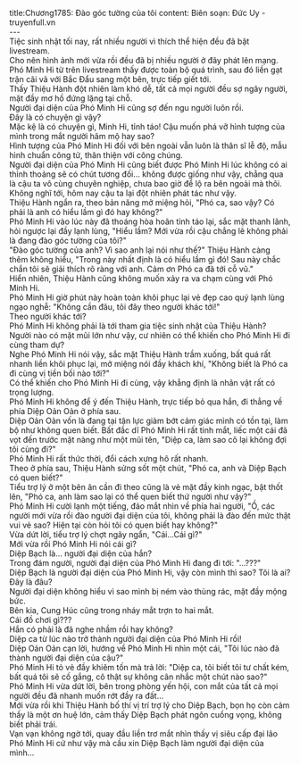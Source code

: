 title:Chương1785: Đào góc tường của tôi
content:
Biên soạn: Đức Uy - truyenfull.vn<br>---<br>Tiệc sinh nhật tối nay, rất nhiều người vì thích thể hiện đều đã bật livestream.<br>Cho nên hình ảnh mới vừa rồi đều đã bị nhiều người ở đây phát lên mạng. Phó Minh Hi từ trên livestream thấy được toàn bộ quá trình, sau đó liền gạt trận cãi vã với Bắc Đẩu sang một bên, trực tiếp giết tới.<br>Thấy Thiệu Hành đột nhiên làm khó dễ, tất cả mọi người đều sợ ngây người, mặt đầy mơ hồ đứng lặng tại chỗ.<br>Người đại diện của Phó Minh Hi cũng sợ đến ngu người luôn rồi.<br>Đây là có chuyện gì vậy?<br>Mặc kệ là có chuyện gì, Minh Hi, tỉnh táo! Cậu muốn phá vỡ hình tượng của mình trong mắt người hâm mộ hay sao?<br>Hình tượng của Phó Minh Hi đối với bên ngoài vẫn luôn là thân sĩ lễ độ, mẫu hình chuẩn công tử, thân thiện với công chúng.<br>Người đại diện của Phó Minh Hi cũng biết được Phó Minh Hi lúc không có ai thỉnh thoảng sẽ có chút tương đối… không được giống như vậy, chẳng qua là cậu ta vô cùng chuyên nghiệp, chưa bao giờ để lộ ra bên ngoài mà thôi.<br>Không nghĩ tới, hôm nay cậu ta lại đột nhiên phát tác như vậy.<br>Thiệu Hành ngẩn ra, theo bản năng mở miệng hỏi, "Phó ca, sao vậy? Có phải là anh có hiểu lầm gì đó hay không?"<br>Phó Minh Hi vào lúc này đã thoáng hòa hoãn tỉnh táo lại, sắc mặt thanh lãnh, hỏi ngược lại đầy lạnh lùng, "Hiểu lầm? Mới vừa rồi cậu chẳng lẽ không phải là đang đào góc tường của tôi?"<br>"Đào góc tường của anh? Vì sao anh lại nói như thế?" Thiệu Hành càng thêm không hiểu, "Trong này nhất định là có hiểu lầm gì đó! Sau này chắc chắn tôi sẽ giải thích rõ ràng với anh. Cảm ơn Phó ca đã tới cỗ vũ."<br>Hiển nhiên, Thiệu Hành cũng không muốn xảy ra va chạm cùng với Phó Minh Hi.<br>Phó Minh Hi giờ phút này hoàn toàn khôi phục lại vẻ đẹp cao quý lạnh lùng ngạo nghễ: "Không cần đâu, tôi đây theo người khác tới!"<br>Theo người khác tới?<br>Phó Minh Hi không phải là tới tham gia tiệc sinh nhật của Thiệu Hành?<br>Người nào có mặt mũi lớn như vậy, cư nhiên có thể khiến cho Phó Minh Hi đi cùng tham dự?<br>Nghe Phó Minh Hi nói vậy, sắc mặt Thiệu Hành trầm xuống, bất quá rất nhanh liền khôi phục lại, mở miệng nói đầy khách khí, "Không biết là Phó ca đi cùng vị tiền bối nào tới?"<br>Có thể khiến cho Phó Minh Hi đi cùng, vậy khẳng định là nhân vật rất có trọng lượng.<br>Phó Minh Hi không để ý đến Thiệu Hành, trực tiếp bỏ qua hắn, đi thẳng về phía Diệp Oản Oản ở phía sau.<br>Diệp Oản Oản vốn là đang tại tận lực giảm bớt cảm giác mình có tồn tại, làm bộ như không quen biết. Bất đắc dĩ Phó Minh Hi rất tinh mắt, liếc một cái đã vọt đến trước mặt nàng như một mũi tên, "Diệp ca, làm sao cô lại không đợi tôi cùng đi?"<br>Phó Minh Hi rất thức thời, đổi cách xưng hô rất nhanh.<br>Theo ở phía sau, Thiệu Hành sửng sốt một chút, "Phó ca, anh và Diệp Bạch có quen biết?"<br>Tiểu trợ lý ở một bên ân cần đi theo cũng là vẻ mặt đầy kinh ngạc, bật thốt lên, "Phó ca, anh làm sao lại có thể quen biết thứ người như vậy?"<br>Phó Minh Hi cười lạnh một tiếng, đảo mắt nhìn về phía hai người, "Ồ, các người mới vừa rồi đào người đại diện của tôi, không phải là đào đến mức thật vui vẻ sao? Hiện tại còn hỏi tôi có quen biết hay không?"<br>Vừa dứt lời, tiểu trợ lý chợt ngây ngẩn, "Cái...Cái gì?"<br>Mới vừa rồi Phó Minh Hi nói cái gì?<br>Diệp Bạch là… người đại diện của hắn?<br>Trong đám người, người đại diện của Phó Minh Hi đang đi tới: "...???"<br>Diệp Bạch là người đại diện của Phó Minh Hi, vậy còn mình thì sao? Tôi là ai? Đây là đâu?<br>Người đại diện không hiểu vì sao mình bị ném vào thùng rác, mặt đầy mộng bức.<br>Bên kia, Cung Húc cũng trong nháy mắt trợn to hai mắt.<br>Cái đồ chơi gì???<br>Hắn có phải là đã nghe nhầm rồi hay không?<br>Diệp ca từ lúc nào trở thành người đại diện của Phó Minh Hi rồi!<br>Diệp Oản Oản cạn lời, hướng về Phó Minh Hi nhìn một cái, "Tôi lúc nào đã thành người đại diện của cậu?"<br>Phó Minh Hi tỏ vẻ đầy khiêm tốn mà trả lời: "Diệp ca, tôi biết tôi tư chất kém, bất quá tôi sẽ cố gắng, cô thật sự không cân nhắc một chút nào sao?"<br>Phó Minh Hi vừa dứt lời, bên trong phòng yến hội, con mắt của tất cả mọi người đều đã nhanh muốn rớt đầy ra đất…<br>Mới vừa rồi khi Thiệu Hành bố thí vị trí trợ lý cho Diệp Bạch, bọn họ còn cảm thấy là một ơn huệ lớn, cảm thấy Diệp Bạch phát ngôn cuồng vọng, không biết phải trái.<br>Vạn vạn không ngờ tới, quay đầu liền trơ mắt nhìn thấy vị siêu cấp đại lão Phó Minh Hi cứ như vậy mà cầu xin Diệp Bạch làm người đại diện của mình…